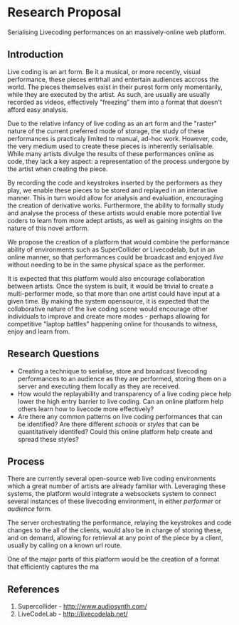 # Research Proposal
Serialising Livecoding performances on an massively-online web platform.

## Introduction
Live coding is an art form. Be it a musical, or more recently, visual performance, these pieces entrhall and entertain audiences accross the world. The pieces themselves exist in their purest form only momentarily, while they are executed by the artist. As such, are usually are usually recorded as videos, effectively "freezing" them into a format that doesn't afford easy analysis.

Due to the relative infancy of live coding as an art form and the "raster" nature of the current preferred mode of storage, the study of these performances is practicaly limited to manual, ad-hoc work. However, code, the very medium used to create these pieces is inherently serialisable. While many artists divulge the results of these performances online as code, they lack a key aspect: a representation of the process undergone by the artist when creating the piece.

By recording the code and keystrokes inserted by the performers as they play, we enable these pieces to be stored and replayed in an interactive manner. This in turn would allow for analysis and evaluation, encouraging the creation of derivative works. Furthermore, the ability to formally study and analyse the process of these artists would enable more potential live coders to learn from more adept artists, as well as gaining insights on the nature of this novel artform.

We propose the creation of a platform that would combine the performance ability of environments such as SuperCollider or Livecodelab, but in an online manner, so that performances could be broadcast and enjoyed *live* without needing to be in the same physical space as the performer.

It is expected that this platform would also encourage collaboration between artists. Once the system is built, it would be trivial to create a multi-performer mode, so that more than one artist could have input at a given time. By making the system opensource, it is expected that the collaborative nature of the live coding scene would encourage other individuals to improve and create more modes - perhaps allowing for competitive "laptop battles" happening online for thousands to witness, enjoy and learn from.

## Research Questions
* Creating a technique to serialise, store and broadcast livecoding performances to an audience as they are performed, storing them on a server and executing them locally as they are received.
* How would the replayability and transparency of a live coding piece help lower the high entry barrier to live coding. Can an online platform help others learn how to livecode more effectively?
* Are there any common patterns on live coding performances that can be identified? Are there different *schools* or *styles* that can be quantitatively identifed? Could this online platform help create and spread these styles?

## Process
There are currently several open-source web live coding environments  which a great number of artists are already familiar with. Leveraging these systems, the platform would integrate a websockets system to connect several instances of these livecoding environment, in either *performer* or *audience* form.

The server orchestrating the performance, relaying the keystrokes and code changes to the all of the clients, would also be in charge of storing these, and on demand, allowing for retrieval at any point of the piece by a client, usually by calling on a known url route.

One of the major parts of this platform would be the creation of a format that efficiently captures the ma

## References

1. Supercollider - http://www.audiosynth.com/
2. LiveCodeLab - http://livecodelab.net/